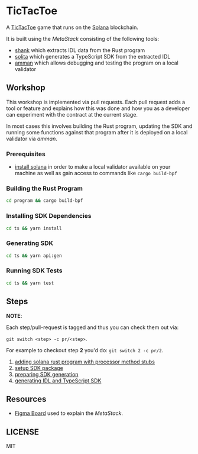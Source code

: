 # TicTacToe

A [TicTacToe](https://en.wikipedia.org/wiki/Tic-tac-toe) game that runs on the
[Solana](https://solana.com/) blockchain.

It is built using the _MetaStack_ consisting of the following tools:

- [shank](https://github.com/metaplex-foundation/shank) which extracts IDL data from the Rust
  program
- [solita](https://github.com/metaplex-foundation/solita) which generates a TypeScript SDK from
  the extracted IDL
- [amman](https://github.com/metaplex-foundation/amman) which allows debugging and testing the
  program on a local validator

## Workshop

This workshop is implemented via pull requests. Each pull request adds a tool or feature and
explains how this was done and how you as a developer can experiment with the contract at the
current stage.

In most cases this involves building the Rust program, updating the SDK and running some
functions against that program after it is deployed on a local validator via _amman_.

### Prerequisites

- [install solana](https://docs.solana.com/cli/install-solana-cli-tools) in order to make a
  local validator available on your machine as well as gain access to commands like 
  `cargo build-bpf`

### Building the Rust Program

```sh
cd program && cargo build-bpf
```

### Installing SDK Dependencies

```sh
cd ts && yarn install 
```

### Generating SDK

```sh
cd ts && yarn api:gen
```

### Running SDK Tests

```sh
cd ts && yarn test
```

## Steps

**NOTE**: 

Each step/pull-request is tagged and thus you can check them out via:

`git switch <step> -c pr/<step>`.

For example to checkout step **2** you'd do: `git switch 2 -c pr/2`.

1. [adding solana rust program with processor method stubs](https://github.com/thlorenz/tictactoe/pull/1)
2. [setup SDK package](https://github.com/thlorenz/tictactoe/pull/2)
3. [preparing SDK generation](https://github.com/thlorenz/tictactoe/pull/3)
4. [generating IDL and TypeScript SDK](https://github.com/thlorenz/tictactoe/pull/4)

## Resources

- [Figma Board](https://www.figma.com/file/mjzOnSoQ6cOlmRhCLFYgxn/Shank%2FSolita%2FAmman-Solana-Development-Toolbelt)
  used to explain the _MetaStack_.

## LICENSE

MIT
